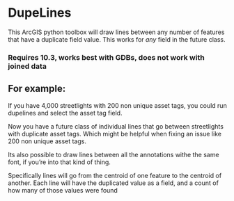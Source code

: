 # DupeLines

This ArcGIS python toolbox will draw lines between any number of features that have a duplicate field value. 
This works for _any_ field in the future class.

### Requires 10.3, works best with GDBs, does not work with joined data

## For example:
 If you have 4,000 streetlights with 200 non unique asset tags, you could run dupelines and select the asset tag field.

Now you have a future class of individual lines that go between streetlights with duplicate asset tags. Which might be helpful when fixing an issue like 200 non unique asset tags. 

Its also possible to draw lines between all the annotations withe the same font, if you’re into that kind of thing.

Specifically lines will go from the centroid of one feature to the centroid of another.
Each line will have the duplicated value as a field, and a count of how many of those values were found
